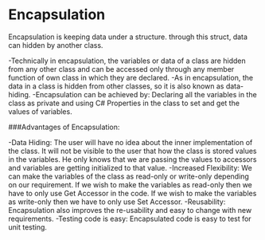 # Encapsulation
Encapsulation is keeping data under a structure. through this struct, data can hidden by another class.

-Technically in encapsulation, the variables or data of a class are hidden from any other class and can be accessed only through any member function of own class in which they are declared.
-As in encapsulation, the data in a class is hidden from other classes, so it is also known as data-hiding.
-Encapsulation can be achieved by: Declaring all the variables in the class as private and using C# Properties in the class to set and get the values of variables.

###Advantages of Encapsulation:

-Data Hiding: The user will have no idea about the inner implementation of the class. It will not be visible to the user that how the class is stored values in the variables. He only knows that we are passing the values to accessors and variables are getting initialized to that value.
-Increased Flexibility: We can make the variables of the class as read-only or write-only depending on our requirement. If we wish to make the variables as read-only then we have to only use Get Accessor in the code. If we wish to make the variables as write-only then we have to only use Set Accessor.
-Reusability: Encapsulation also improves the re-usability and easy to change with new requirements.
-Testing code is easy: Encapsulated code is easy to test for unit testing.